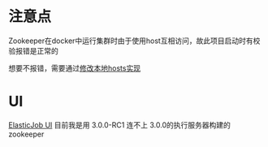# 注意点
Zookeeper在docker中运行集群时由于使用host互相访问，故此项目启动时有校验报错是正常的

想要不报错，需要通过[修改本地hosts实现](https://xkcoding.com/2021/04/14/run-local-zookeeper-cluster-with-docker.html)

# UI
[ElasticJob UI](https://shardingsphere.apache.org/elasticjob/current/cn/downloads/)
目前我是用 3.0.0-RC1 连不上 3.0.0的执行服务器构建的zookeeper